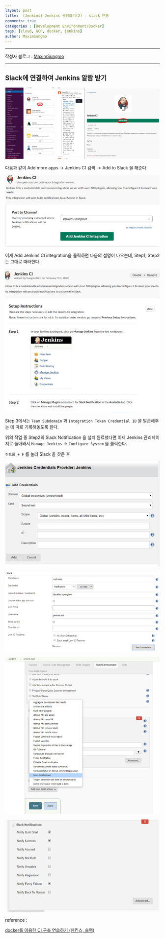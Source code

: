 ```yaml
---
layout: post
title:  (Jenkins) Jenkins 셋팅하기(2) - slack 연동
comments: true
categories : [Development Environment/Docker]
tags: [cloud, GCP, docker, jenkins]
author: MaximSungmo
---
```

---

작성자 블로그 : [MaximSungmo](https://maximsungmo.github.io/)

---

## Slack에 연결하여 Jenkins 알람 받기

![image-20200209235731793](/assets/images/image-20200209235731793.png)

다음과 같이 Add more apps -> Jenkins CI 검색 -> Add to Slack 을 해준다.

![image-20200209235858100](/assets/images/image-20200209235858100.png)

이제 Add Jenkins CI integration을 클릭하면 다음의 설명이 나오는데, Step1, Step2 는 그대로 따라한다.

![image-20200210000633148](/assets/images/image-20200210000633148.png)

Step 3에서는 `Team Subdomain` 과 `Integration Token Credential ID` 을 발급해주는 데 따로 기록해놓도록 한다.

위의 작업 중 Step2의 Slack Notification 을 설치 완료했다면 이제 Jenkins 관리페이지로 돌아와서 `Manage Jenkins` -> `Configure System` 을 클릭한다.

`컨트롤 + F` 를 눌러 Slack 을 찾은 후 

![image-20200210002947949](/assets/images/image-20200210002947949.png)

![image-20200210003257909](/assets/images/image-20200210003257909.png)

![image-20200210003407921](/assets/images/image-20200210003407921.png)



![image-20200210003451689](/assets/images/image-20200210003451689.png)



reference : 

[docker를 이용한 CI 구축 연습하기 (젠킨스, 슬랙)](https://jojoldu.tistory.com/139)